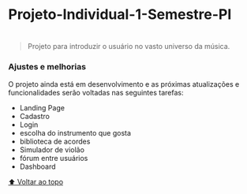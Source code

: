 # Projeto-Individual-1-Semestre-PI
#

<!---Esses são exemplos. Veja https://shields.io para outras pessoas ou para personalizar este conjunto de escudos. Você pode querer incluir dependências, status do projeto e informações de licença aqui--->

> Projeto para introduzir o usuário no vasto universo da música.
### Ajustes e melhorias

O projeto ainda está em desenvolvimento e as próximas atualizações e funcionalidades serão voltadas nas seguintes tarefas:

-  Landing Page
-  Cadastro
-  Login
-  escolha do instrumento que gosta
-  biblioteca de acordes
-  Simulador de violão
-  fórum entre usuários
-  Dashboard
  <!-- -  ✔ -->

[⬆ Voltar ao topo](#Projeto-Individual-1-Semestre-PI)<br>
